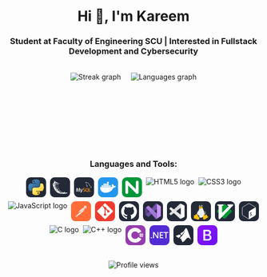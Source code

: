 <h1 align="center">Hi 👋, I'm Kareem</h1>
<h3 align="center">Student at Faculty of Engineering SCU | Interested in Fullstack Development and Cybersecurity</h3>

<br>

<div align="center" style="display: flex; justify-content: center; gap: 20px;">
  <img 
    src="https://streak-stats.demolab.com?user=K-a-r-e-e-m&locale=en&mode=weekly&theme=whatsapp-dark2&border_radius=40&hide_border=true" 
    height="150" 
    alt="Streak graph" 
  />
  <img 
    src="https://github-readme-stats.vercel.app/api/top-langs?username=K-a-r-e-e-m&locale=en&hide_title=true&layout=compact&card_width=320&langs_count=6&theme=github_dark&hide_border=true&border_radius=30" 
    height="150" 
    alt="Languages graph" 
  />
</div>

<h3 align="center">Languages and Tools:</h3>

<div align="center" style="display: flex; flex-wrap: wrap; justify-content: center; gap: .5rem; max-width: 100%;">
  <!-- Backend Tools -->
  <img src="https://raw.githubusercontent.com/tandpfun/skill-icons/main/icons/Python-Dark.svg" height="40" alt="Python logo" />
  <img src="https://raw.githubusercontent.com/tandpfun/skill-icons/main/icons/Flask-Dark.svg" height="40" alt="Flask logo" />
  <img src="https://raw.githubusercontent.com/tandpfun/skill-icons/main/icons/MySQL-Dark.svg" height="40" alt="MySQL logo" />
  <img src="https://raw.githubusercontent.com/tandpfun/skill-icons/main/icons/Docker.svg" height="40" alt="Docker logo" />
  <img src="https://raw.githubusercontent.com/tandpfun/skill-icons/main/icons/Nginx.svg" height="40" alt="Nginx logo" />
  <!-- Frontend Tools -->
  <img src="https://skillicons.dev/icons?i=html" height="40" alt="HTML5 logo" />
  <img src="https://skillicons.dev/icons?i=css" height="40" alt="CSS3 logo" />
  <img src="https://skillicons.dev/icons?i=js" height="40" alt="JavaScript logo" />
  <!-- Additional Tools -->
  <img src="https://raw.githubusercontent.com/tandpfun/skill-icons/main/icons/Postman.svg" height="40" alt="Postman logo" />
  <img src="https://raw.githubusercontent.com/tandpfun/skill-icons/main/icons/Git.svg" height="40" alt="Git logo" />
  <img src="https://raw.githubusercontent.com/tandpfun/skill-icons/main/icons/Github-Dark.svg" height="40" alt="GitHub logo" />
  <!-- Development Environments and Utilities -->
  <img src="https://raw.githubusercontent.com/tandpfun/skill-icons/65dea6c4eaca7da319e552c09f4cf5a9a8dab2c8/icons/VisualStudio-Dark.svg" height="40" alt="Visual Studio logo" />
  <img src="https://raw.githubusercontent.com/tandpfun/skill-icons/65dea6c4eaca7da319e552c09f4cf5a9a8dab2c8/icons/VSCode-Dark.svg" height="40" alt="VS Code logo" />
  <img src="https://raw.githubusercontent.com/tandpfun/skill-icons/main/icons/Linux-Dark.svg" height="40" alt="Linux logo" />
  <img src="https://raw.githubusercontent.com/tandpfun/skill-icons/main/icons/VIM-Dark.svg" height="40" alt="VIM logo" />
  <img src="https://raw.githubusercontent.com/tandpfun/skill-icons/main/icons/Bash-Dark.svg" height="40" alt="Bash logo" />
  <!-- Additional Technologies -->
  <img src="https://skillicons.dev/icons?i=c" height="40" alt="C logo" />
  <img src="https://skillicons.dev/icons?i=cpp" height="40" alt="C++ logo" />
  <img src="https://raw.githubusercontent.com/tandpfun/skill-icons/65dea6c4eaca7da319e552c09f4cf5a9a8dab2c8/icons/CS.svg" height="40" alt="C# logo" />
  <img src="https://raw.githubusercontent.com/tandpfun/skill-icons/65dea6c4eaca7da319e552c09f4cf5a9a8dab2c8/icons/DotNet.svg" height="40" alt=".NET logo" />
  <img src="https://raw.githubusercontent.com/tandpfun/skill-icons/65dea6c4eaca7da319e552c09f4cf5a9a8dab2c8/icons/Matlab-Dark.svg" height="40" alt="MATLAB logo" />
  <img src="https://raw.githubusercontent.com/tandpfun/skill-icons/65dea6c4eaca7da319e552c09f4cf5a9a8dab2c8/icons/Bootstrap.svg" height="40" alt="Bootstrap logo" />
</div>

<br>

<p align="center">
  <img src="https://komarev.com/ghpvc/?username=k-a-r-e-e-m&label=Profile%20views&color=0e75b6&style=flat" alt="Profile views" />
</p>
